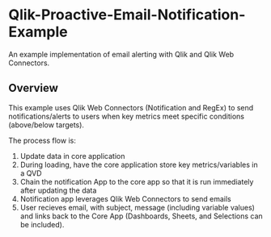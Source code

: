 # Qlik-Proactive-Email-Notification-Example
An example implementation of email alerting with Qlik and Qlik Web Connectors.

## Overview
This example uses Qlik Web Connectors (Notification and RegEx) to send notifications/alerts to users when key metrics meet specific conditions (above/below targets).

The process flow is:
1. Update data in core application
2. During loading, have the core application store key metrics/variables in a QVD
3. Chain the notification App to the core app so that it is run immediately after updating the data
4. Notification app leverages Qlik Web Connectors to send emails
5. User recieves email, with subject, message (including variable values) and links back to the Core App (Dashboards, Sheets, and Selections can be included).



